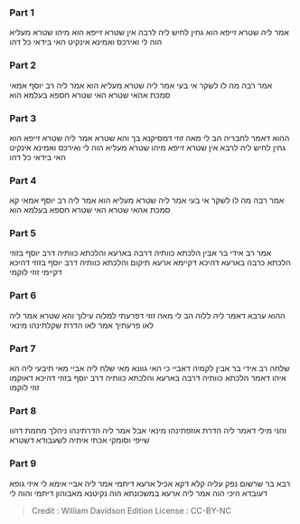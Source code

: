 
### Part 1
אמר ליה שטרא זייפא הוא גחין לחיש ליה לרבה אין שטרא זייפא הוא מיהו שטרא מעליא הוה לי ואירכס ואמינא אינקיט האי בידאי כל דהו

### Part 2
אמר רבה מה לו לשקר אי בעי אמר ליה שטרא מעליא הוא אמר ליה רב יוסף אמאי סמכת אהאי שטרא האי שטרא חספא בעלמא הוא

### Part 3
ההוא דאמר לחבריה הב לי מאה זוזי דמסיקנא בך והא שטרא אמר ליה שטרא זייפא הוא גחין לחיש ליה לרבא אין שטרא זייפא מיהו שטרא מעליא הוה לי ואירכס ואמינא אינקיט האי בידאי כל דהו

### Part 4
אמר רבה מה לו לשקר אי בעי אמר ליה שטרא מעליא הוא אמר ליה רב יוסף אמאי קא סמכת אהאי שטרא האי שטרא חספא בעלמא הוא

### Part 5
אמר רב אידי בר אבין הלכתא כוותיה דרבה בארעא והלכתא כוותיה דרב יוסף בזוזי הלכתא כרבה בארעא דהיכא דקיימא ארעא תיקום והלכתא כוותיה דרב יוסף בזוזי דהיכא דקיימי זוזי לוקמי

### Part 6
ההוא ערבא דאמר ליה ללוה הב לי מאה זוזי דפרעתי למלוה עילוך והא שטרא אמר ליה לאו פרעתיך אמר לאו הדרת שקלתינהו מינאי

### Part 7
שלחה רב אידי בר אבין לקמיה דאביי כי האי גוונא מאי שלח ליה אביי מאי תיבעי ליה הא איהו דאמר הלכתא כוותיה דרבה בארעא והלכתא כוותיה דרב יוסף בזוזי דהיכא דאוקמו זוזי לוקמו

### Part 8
והני מילי דאמר ליה הדרת אוזפתינהו מינאי אבל אמר ליה הדרתינהו ניהלך מחמת דהוו שייפי וסומקי אכתי איתיה לשעבודא דשטרא

### Part 9
רבא בר שרשום נפק עליה קלא דקא אכיל ארעא דיתמי אמר ליה אביי אימא לי איזי גופא דעובדא היכי הוה אמר ליה ארעא במשכונתא הוה נקיטנא מאבוהון דיתמי והוה לי

>Credit : William Davidson Edition
>License : CC-BY-NC